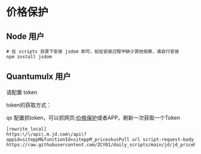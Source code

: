 # 价格保护

## Node 用户
```
# 在 scripts 目录下安装 jsdom 即可，如在安装过程中缺少其他依赖，请自行安装
npm install jsdom
```

## Quantumulx 用户
请配置 token

token的获取方式：

qx 配置抓token，可以抓网页:[价格保护](https://msitepp-fm.jd.com/rest/priceprophone/priceProPhoneMenu)或者APP，刷新一次获取一个Token

```
[rewrite_local]
https:\/\/api\.m.jd.com\/api\?appid=siteppM&functionId=siteppM_priceskusPull url script-request-body https://raw.githubusercontent.com/ZCY01/daily_scripts/main/jd/jd_priceProtectRewrite.js
```